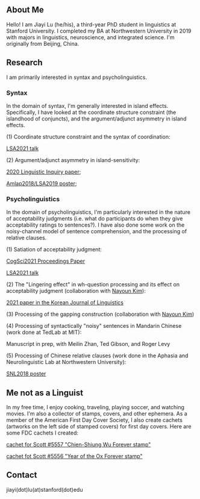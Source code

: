 ## About Me

Hello! I am Jiayi Lu (he/his), a third-year PhD student in linguistics at Stanford University. I completed my BA at Northwestern University in 2019 with majors in linguistics, neuroscience, and integrated science. I'm originally from Beijing, China.

## Research
I am primarily interested in syntax and psycholinguistics. 

### Syntax
In the domain of syntax, I'm generally interested in island effects. Specifically, I have looked at the coordinate structure constraint (the islandhood of conjuncts), and the argument/adjunct asymmetry in island effects. 

(1) Coordinate structure constraint and the syntax of coordination:

[LSA2021 talk](https://stanford.box.com/s/2ze12u2bgpv2sne91bfolgwaf0w7ef6k)


(2) Argument/adjunct asymmetry in island-sensitivity: 

[2020 Linguistic Inquiry paper](https://doi.org/10.1162/ling_a_00343);

[Amlap2018/LSA2019 poster](https://cpb-us-e1.wpmucdn.com/sites.northwestern.edu/dist/8/1599/files/2017/01/AMLaP2018-v1-1v3qtms.pdf);


### Psycholinguistics
In the domain of psycholinguistics, I'm particularly interested in the nature of acceptability judgments (i.e. what do participants do when they give acceptability ratings to sentences?). I have also done some work on the noisy-channel model of sentence comprehension, and the processing of relative clauses.  

(1) Satiation of acceptability judgment:

[CogSci2021 Proceedings Paper](https://github.com/lu-jiayi/homepage/raw/master/cogsci21a-sub2245-cam-i9.pdf)

[LSA2021 talk](https://stanford.box.com/s/oqkk1qief6eootsxdu3y2t5z9497bm5t)

(2) The "Lingering effect" in wh-question processing and its effect on acceptability judgment (collaboration with [Nayoun Kim](https://nayounkimlinguist.wordpress.com/)):

[2021 paper in the Korean Journal of Linguistics](https://www.kci.go.kr/kciportal/landing/article.kci?arti_id=ART002760375)

(3) Processing of the gapping construction (collaboration with [Nayoun Kim](https://nayounkimlinguist.wordpress.com/))

(4) Processing of syntactically "noisy" sentences in Mandarin Chinese (work done at TedLab at MIT):

Manuscript in prep, with Meilin Zhan, Ted Gibson, and Roger Levy

(5) Processing of Chinese relative clauses (work done in the Aphasia and Neurolinguistic Lab at Northwestern University): 

[SNL2018 poster](https://github.com/lu-jiayi/Jiayi-Lu/blob/master/final-Chinese-Sentence-Processing_SNL2018_JL_MW_CT-V2-25lkw4h.pdf)

## Me not as a Linguist
In my free time, I enjoy cooking, traveling, playing soccer, and watching movies. I'm also a collector of stamps, covers, and other ephemera. As a member of the American First Day Cover Society, I also create cachets (artworks on the left side of stamped covers) for first day covers. Here are some FDC cachets I created:

[cachet for Scott #5557 "Chien-Shiung Wu Forever stamp"](https://github.com/lu-jiayi/homepage/raw/master/wucs_cover.pdf)

[cachet fot Scott #5556 "Year of the Ox Forever stamp"](https://github.com/lu-jiayi/homepage/raw/master/yox_cover.pdf)

## Contact

jiayi(dot)lu(at)stanford(dot)edu
